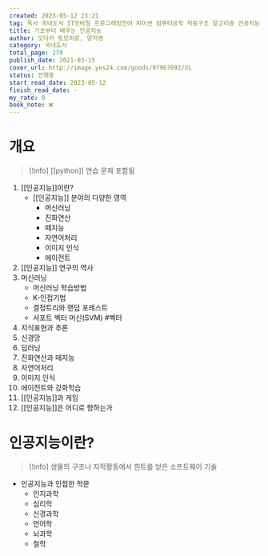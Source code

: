 ```yaml
---
created: 2023-05-12 23:21
tag: 독서 국내도서 IT모바일 프로그래밍언어 파이썬 컴퓨터공학 자료구조 알고리즘 인공지능
title: 기초부터 배우는 인공지능
author: 오다카 토모히로, 양지영
category: 국내도서
total_page: 279
publish_date: 2021-03-15
cover_url: http://image.yes24.com/goods/97967692/XL
status: 진행중
start_read_date: 2023-05-12
finish_read_date: -
my_rate: 0
book_note: ❌
---
```


# 개요
> [!info] [[python]] 연습 문제 포함됨 
1. [[인공지능]]이란?
	- [[인공지능]] 분야의 다양한 영역 
		- 머신러닝
		- 진화연산
		- 떼지능
		- 자연어처리
		- 이미지 인식
		- 에이전트
2. [[인공지능]] 연구의 역사
3. 머신러닝
	- 머신러닝 학습방법
	- K-인접기법
	- 결정트리와 랜덤 포레스트
	- 서포트 벡터 머신(SVM) #벡터
4. 지식표현과 추론
5. 신경망
6. 딥러닝
7. 진화연산과 떼지능
8. 자연어처리
9. 이미지 인식
10. 에이전트와 강화학습
11. [[인공지능]]과 게임
12. [[인공지능]]은 어디로 향하는가

# 인공지능이란?
> [!info]  생물의 구조나 지적활동에서 힌트를 얻은 소프트웨어 기술
- 인공지능과 인접한 학문
	- 인지과학
	- 심리학
	- 신경과학
	- 언어학
	- 뇌과학
	- 철학
